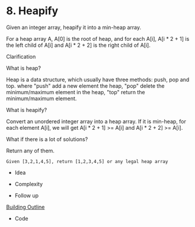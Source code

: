 # 8. Heapify

Given an integer array, heapify it into a min-heap array.

For a heap array A, A[0] is the root of heap, and for each A[i], A[i * 2 + 1] is the left child of A[i] and A[i * 2 + 2] is the right child of A[i].

Clarification

What is heap?

Heap is a data structure, which usually have three methods: push, pop and top. where "push" add a new element the heap, "pop" delete the minimum/maximum element in the heap, "top" return the minimum/maximum element.

What is heapify?

Convert an unordered integer array into a heap array. If it is min-heap, for each element A[i], we will get A[i * 2 + 1] >= A[i] and A[i * 2 + 2] >= A[i].

What if there is a lot of solutions?

Return any of them.

```
Given [3,2,1,4,5], return [1,2,3,4,5] or any legal heap array
```

* Idea

	
* Complexity


* Follow up

[Building Outline](http://www.lintcode.com/en/problem/building-outline/)

* Code

``` objective-c



```

``` objective-c


```

``` objective-c

```

